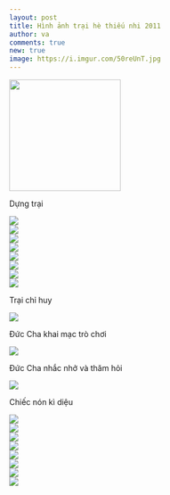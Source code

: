 ```yaml
---
layout: post
title: Hình ảnh trại hè thiếu nhi 2011
author: va
comments: true
new: true
image: https://i.imgur.com/50reUnT.jpg
---
```


<div class="center">
    <img src="https://i.imgur.com/5UAX2xO.jpg" height="200px"/>
    <p>Dựng trại</p>
</div>

<div class="center">
    <img src="https://i.imgur.com/VbXTDHw.jpg" />
</div>

<div class="center">
    <img src="https://i.imgur.com/Hz7JWyE.jpg" />
</div>

<div class="center">
    <img src="https://i.imgur.com/MpNWTP0.jpg" />
</div>

<div class="center">
    <img src="https://i.imgur.com/ZOuL630.jpg" />
</div>

<div class="center">
    <img src="https://i.imgur.com/BrRyqZt.jpg" />
</div>

<div class="center">
    <img src="https://i.imgur.com/hIqVChN.jpg" />
</div>

<div class="center">
    <img src="https://i.imgur.com/zEkJmvO.jpg" />
</div>

<div class="center">
    <img src="https://i.imgur.com/kv3jMrC.jpg" />
    <p>Trại chỉ huy</p>
</div>

<div class="center">
    <img src="https://i.imgur.com/mhIEr9l.jpg" />
    <p>Đức Cha khai mạc trò chơi</p>
</div>

<div class="center">
    <img src="https://i.imgur.com/JbJJkmp.jpg" />
    <p>Đức Cha nhắc nhở và thăm hỏi</p>
</div>

<div class="center">
    <img src="https://i.imgur.com/DtYWkox.jpg" />
    <p>Chiếc nón kì diệu</p>
</div>

<div class="center">
    <img src="https://i.imgur.com/qRX1Hjc.jpg" />
</div>

<div class="center">
    <img src="https://i.imgur.com/YrS7MOj.jpg" />
</div>

<div class="center">
    <img src="https://i.imgur.com/eT6i0iv.jpg" />
</div>

<div class="center">
    <img src="https://i.imgur.com/J1QyLyd.jpg" />
</div>

<div class="center">
    <img src="https://i.imgur.com/IAN3In5.jpg" />
</div>

<div class="center">
    <img src="https://i.imgur.com/NNb1hq8.jpg" />
</div>

<div class="center">
    <img src="https://i.imgur.com/EOy0v6N.jpg" />
</div>

<div class="center">
    <img src="https://i.imgur.com/2WwPXOr.jpg" />
</div>
